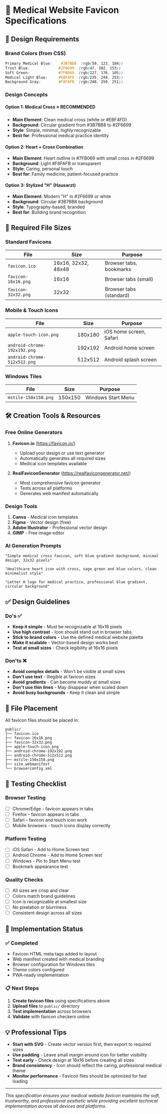# 🏥 Medical Website Favicon Specifications

## 🎨 Design Requirements

### Brand Colors (from CSS)
```css
Primary Medical Blue:    #3B7BB8  (rgb(59, 123, 184))
Trust Blue:             #2F6699  (rgb(47, 102, 153))
Soft Green:             #7FB069  (rgb(127, 176, 105))
Medical Light Blue:     #EBF4FD  (rgb(235, 244, 253))
Background Gray:        #F8FAFB  (rgb(248, 250, 251))
```

### Design Concepts

#### Option 1: Medical Cross ⭐ **RECOMMENDED**
- **Main Element**: Clean medical cross (white or #EBF4FD)
- **Background**: Circular gradient from #3B7BB8 to #2F6699
- **Style**: Simple, minimal, highly recognizable
- **Best for**: Professional medical practice identity

#### Option 2: Heart + Cross Combination
- **Main Element**: Heart outline in #7FB069 with small cross in #2F6699
- **Background**: Light #F8FAFB or transparent
- **Style**: Caring, personal touch
- **Best for**: Family medicine, patient-focused practice

#### Option 3: Stylized "H" (Hausarzt)
- **Main Element**: Modern "H" in #2F6699 or white
- **Background**: Circular #3B7BB8 background
- **Style**: Typography-based, branded
- **Best for**: Building brand recognition

## 📐 Required File Sizes

### Standard Favicons
| File | Size | Purpose |
|------|------|---------|
| `favicon.ico` | 16x16, 32x32, 48x48 | Browser tabs, bookmarks |
| `favicon-16x16.png` | 16x16 | Browser tabs (small) |
| `favicon-32x32.png` | 32x32 | Browser tabs (standard) |

### Mobile & Touch Icons
| File | Size | Purpose |
|------|------|---------|
| `apple-touch-icon.png` | 180x180 | iOS home screen, Safari |
| `android-chrome-192x192.png` | 192x192 | Android home screen |
| `android-chrome-512x512.png` | 512x512 | Android splash screen |

### Windows Tiles
| File | Size | Purpose |
|------|------|---------|
| `mstile-150x150.png` | 150x150 | Windows Start Menu |

## 🛠️ Creation Tools & Resources

### Free Online Generators
1. **Favicon.io** (https://favicon.io/)
   - Upload your design or use text generator
   - Automatically generates all required sizes
   - Medical icon templates available

2. **RealFaviconGenerator** (https://realfavicongenerator.net/)
   - Most comprehensive favicon generator
   - Tests across all platforms
   - Generates web manifest automatically

### Design Tools
1. **Canva** - Medical icon templates
2. **Figma** - Vector design (free)
3. **Adobe Illustrator** - Professional vector design
4. **GIMP** - Free image editor

### AI Generation Prompts
```
"Simple medical cross favicon, soft blue gradient background, minimal design, 32x32 pixels"

"Healthcare heart icon with cross, sage green and blue colors, clean minimalist style"

"Letter H logo for medical practice, professional blue gradient, circular background"
```

## ✅ Design Guidelines

### Do's ✅
- **Keep it simple** - Must be recognizable at 16x16 pixels
- **Use high contrast** - Icon should stand out in browser tabs
- **Stick to brand colors** - Use the defined medical website palette
- **Make it scalable** - Vector-based design works best
- **Test at small sizes** - Check legibility at 16x16 pixels

### Don'ts ❌
- **Avoid complex details** - Won't be visible at small sizes
- **Don't use text** - Illegible at favicon sizes
- **Avoid gradients** - Can become muddy at small sizes
- **Don't use thin lines** - May disappear when scaled down
- **Avoid busy backgrounds** - Keep it clean and simple

## 📂 File Placement

All favicon files should be placed in:
```
public/
├── favicon.ico
├── favicon-16x16.png
├── favicon-32x32.png
├── apple-touch-icon.png
├── android-chrome-192x192.png
├── android-chrome-512x512.png
├── mstile-150x150.png
├── site.webmanifest
└── browserconfig.xml
```

## 🧪 Testing Checklist

### Browser Testing
- [ ] Chrome/Edge - favicon appears in tabs
- [ ] Firefox - favicon appears in tabs
- [ ] Safari - favicon and touch icon work
- [ ] Mobile browsers - touch icons display correctly

### Platform Testing
- [ ] iOS Safari - Add to Home Screen test
- [ ] Android Chrome - Add to Home Screen test
- [ ] Windows - Pin to Start Menu test
- [ ] Bookmark appearance test

### Quality Checks
- [ ] All sizes are crisp and clear
- [ ] Colors match brand guidelines
- [ ] Icon is recognizable at smallest size
- [ ] No pixelation or blurriness
- [ ] Consistent design across all sizes

## 🚀 Implementation Status

### ✅ Completed
- Favicon HTML meta tags added to layout
- Web manifest created with medical branding
- Browser configuration for Windows tiles
- Theme colors configured
- PWA-ready implementation

### 📋 Next Steps
1. **Create favicon files** using specifications above
2. **Upload files** to `public/` directory
3. **Test implementation** across browsers
4. **Validate** with favicon checkers online

## 💡 Professional Tips

- **Start with SVG** - Create vector version first, then export to required sizes
- **Use padding** - Leave small margin around icon for better visibility
- **Test early** - Check design at 16x16 before creating all sizes
- **Brand consistency** - Icon should reflect the caring, professional medical theme
- **Monitor performance** - Favicon files should be optimized for fast loading

---

*This specification ensures your medical website favicon maintains the soft, trustworthy, and professional aesthetic while providing excellent technical implementation across all devices and platforms.*